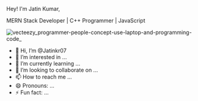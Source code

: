 Hey! I'm Jatin Kumar,

MERN Stack Developer | C++ Programmer | JavaScript 


![vecteezy_programmer-people-concept-use-laptop-and-programming-code_](https://github.com/Jatinkr07/Jatinkr07/assets/142308699/390103de-399a-4d0f-b526-e8262bbb550f)

- 👋 Hi, I’m @Jatinkr07
- 👀 I’m interested in ...
- 🌱 I’m currently learning ...
- 💞️ I’m looking to collaborate on ...
- 📫 How to reach me ...
- 😄 Pronouns: ...
- ⚡ Fun fact: ...

<!---
Jatinkr07/Jatinkr07 is a ✨ special ✨ repository because its `README.md` (this file) appears on your GitHub profile.
You can click the Preview link to take a look at your changes.
--->
